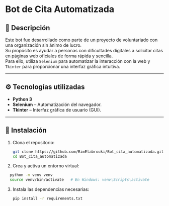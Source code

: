 # Bot de Cita Automatizada

## 🤖 Descripción

Este bot fue desarrollado como parte de un proyecto de voluntariado con una organización sin ánimo de lucro.  
Su propósito es ayudar a personas con dificultades digitales a solicitar citas en páginas web oficiales de forma rápida y sencilla.  
Para ello, utiliza `Selenium` para automatizar la interacción con la web y `Tkinter` para proporcionar una interfaz gráfica intuitiva.

---

## ⚙️ Tecnologías utilizadas

- **Python 3**
- **Selenium** – Automatización del navegador.
- **Tkinter** – Interfaz gráfica de usuario (GUI).

---

## 🚀 Instalación

1. Clona el repositorio:
   ```bash
   git clone https://github.com/RimElabrouki/Bot_cita_automatizada.git
   cd Bot_cita_automatizada

2. Crea y activa un entorno virtual:
 ```bash
   python -m venv venv
   source venv/bin/activate   # En Windows: venv\Scripts\activate
 ```
3. Instala las dependencias necesarias:
    ```bash
   pip install -r requirements.txt
  ```
